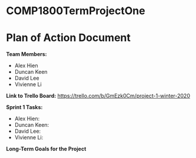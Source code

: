 # COMP1800TermProjectOne

Plan of Action Document
========================

**Team Members:**
* Alex Hien
* Duncan Keen
* David Lee
* Vivienne Li

**Link to Trello Board:**
https://trello.com/b/GmEzk0Cm/project-1-winter-2020

**Sprint 1 Tasks:**
* Alex Hien: 
* Duncan Keen: 
* David Lee:
* Vivienne Li:

**Long-Term Goals for the Project**


